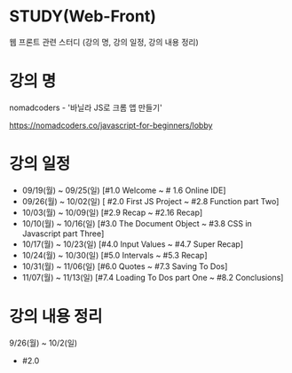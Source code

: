 # STUDY(Web-Front)
웹 프론트 관련 스터디 (강의 명, 강의 일정, 강의 내용 정리)
# 강의 명
nomadcoders - '바닐라 JS로 크롬 앱 만들기' 

https://nomadcoders.co/javascript-for-beginners/lobby

# 강의 일정
- 09/19(월) ~ 09/25(일)  [#1.0 Welcome ~ # 1.6 Online IDE]
- 09/26(월) ~ 10/02(일)  [ #2.0 First JS Project ~ #2.8 Function part Two]
- 10/03(월) ~ 10/09(일)  [#2.9 Recap ~ #2.16 Recap]
- 10/10(월) ~ 10/16(일)  [#3.0 The Document Object ~ #3.8 CSS in Javascript part Three]
- 10/17(월) ~ 10/23(일)  [#4.0 Input Values ~ #4.7 Super Recap]
- 10/24(월) ~ 10/30(일)  [#5.0 Intervals ~ #5.3 Recap]
- 10/31(월) ~ 11/06(일)  [#6.0 Quotes ~ #7.3 Saving To Dos]
- 11/07(월) ~ 11/13(일)  [#7.4 Loading To Dos part One ~ #8.2 Conclusions]

# 강의 내용 정리

9/26(월) ~ 10/2(일) 
- #2.0
